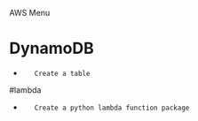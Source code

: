 AWS Menu


# DynamoDB
-        Create a table 

#lambda 
-        Create a python lambda function package 


